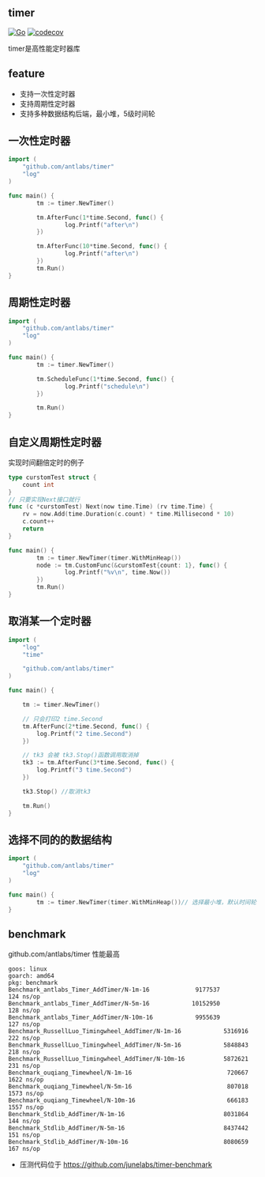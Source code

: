 ## timer
[![Go](https://github.com/antlabs/timer/workflows/Go/badge.svg)](https://github.com/antlabs/timer/actions)
[![codecov](https://codecov.io/gh/antlabs/timer/branch/master/graph/badge.svg)](https://codecov.io/gh/antlabs/timer)

timer是高性能定时器库
## feature
* 支持一次性定时器
* 支持周期性定时器
* 支持多种数据结构后端，最小堆，5级时间轮

## 一次性定时器
```go
import (
    "github.com/antlabs/timer"
    "log"
)

func main() {
        tm := timer.NewTimer()

        tm.AfterFunc(1*time.Second, func() {
                log.Printf("after\n")
        })

        tm.AfterFunc(10*time.Second, func() {
                log.Printf("after\n")
        })
        tm.Run()
}
```
## 周期性定时器
```go
import (
    "github.com/antlabs/timer"
    "log"
)

func main() {
        tm := timer.NewTimer()

        tm.ScheduleFunc(1*time.Second, func() {
                log.Printf("schedule\n")
        })

        tm.Run()
}
```
## 自定义周期性定时器
实现时间翻倍定时的例子
```go
type curstomTest struct {
	count int
}
// 只要实现Next接口就行
func (c *curstomTest) Next(now time.Time) (rv time.Time) {
	rv = now.Add(time.Duration(c.count) * time.Millisecond * 10)
	c.count++
	return
}

func main() {
        tm := timer.NewTimer(timer.WithMinHeap())
        node := tm.CustomFunc(&curstomTest{count: 1}, func() {
                log.Printf("%v\n", time.Now())
        })
        tm.Run()
}
```
## 取消某一个定时器
```go
import (
	"log"
	"time"

	"github.com/antlabs/timer"
)

func main() {

	tm := timer.NewTimer()

	// 只会打印2 time.Second
	tm.AfterFunc(2*time.Second, func() {
		log.Printf("2 time.Second")
	})

	// tk3 会被 tk3.Stop()函数调用取消掉
	tk3 := tm.AfterFunc(3*time.Second, func() {
		log.Printf("3 time.Second")
	})

	tk3.Stop() //取消tk3

	tm.Run()
}
```
## 选择不同的的数据结构
```go
import (
    "github.com/antlabs/timer"
    "log"
)

func main() {
        tm := timer.NewTimer(timer.WithMinHeap())// 选择最小堆，默认时间轮
}
```
## benchmark

github.com/antlabs/timer 性能最高
```
goos: linux
goarch: amd64
pkg: benchmark
Benchmark_antlabs_Timer_AddTimer/N-1m-16        	 9177537	       124 ns/op
Benchmark_antlabs_Timer_AddTimer/N-5m-16        	10152950	       128 ns/op
Benchmark_antlabs_Timer_AddTimer/N-10m-16       	 9955639	       127 ns/op
Benchmark_RussellLuo_Timingwheel_AddTimer/N-1m-16         	 5316916	       222 ns/op
Benchmark_RussellLuo_Timingwheel_AddTimer/N-5m-16         	 5848843	       218 ns/op
Benchmark_RussellLuo_Timingwheel_AddTimer/N-10m-16        	 5872621	       231 ns/op
Benchmark_ouqiang_Timewheel/N-1m-16                       	  720667	      1622 ns/op
Benchmark_ouqiang_Timewheel/N-5m-16                       	  807018	      1573 ns/op
Benchmark_ouqiang_Timewheel/N-10m-16                      	  666183	      1557 ns/op
Benchmark_Stdlib_AddTimer/N-1m-16                         	 8031864	       144 ns/op
Benchmark_Stdlib_AddTimer/N-5m-16                         	 8437442	       151 ns/op
Benchmark_Stdlib_AddTimer/N-10m-16                        	 8080659	       167 ns/op

```
* 压测代码位于
https://github.com/junelabs/timer-benchmark